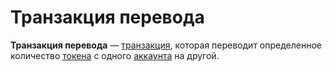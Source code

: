 # Транзакция перевода

**Транзакция перевода** — [транзакция](/blockchain/transaction.md), которая переводит определенное количество [токена](/blockchain/token.md) с одного [аккаунта](/blockchain/account.md) на другой.
